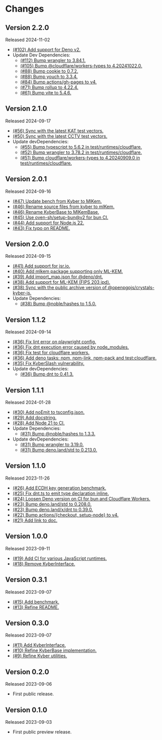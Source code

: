 # Changes

## Version 2.2.0

Released 2024-11-02

- [(#102) Add support for Deno v2.](https://github.com/dajiaji/crystals-kyber-js/pull/102)
- Update Dev Dependencies:
  - [(#112) Bump wrangler to 3.84.1.](https://github.com/dajiaji/crystals-kyber-js/pull/112)
  - [(#105) Bump @cloudflare/workers-types to 4.20241022.0.](https://github.com/dajiaji/crystals-kyber-js/pull/105)
  - [(#88) Bump cookie to 0.7.2.](https://github.com/dajiaji/crystals-kyber-js/pull/88)
  - [(#88) Bump youch to 3.3.4.](https://github.com/dajiaji/crystals-kyber-js/pull/88)
  - [(#84) Bump actions/gh-pages to v4.](https://github.com/dajiaji/crystals-kyber-js/pull/84)
  - [(#71) Bump rollup to 4.22.4.](https://github.com/dajiaji/crystals-kyber-js/pull/71)
  - [(#61) Bump vite to 5.4.6.](https://github.com/dajiaji/crystals-kyber-js/pull/61)

## Version 2.1.0

Released 2024-09-17

- [(#56) Sync with the latest KAT test vectors.](https://github.com/dajiaji/crystals-kyber-js/pull/56)
- [(#50) Sync with the latest CCTV test vectors.](https://github.com/dajiaji/crystals-kyber-js/pull/50)
- Update devDependencies:
  - [(#55) Bump typescript to 5.6.2 in test/runtimes/cloudflare.](https://github.com/dajiaji/crystals-kyber-js/pull/55)
  - [(#52) Bump wrangler to 3.78.2 in test/runtimes/cloudflare.](https://github.com/dajiaji/crystals-kyber-js/pull/51)
  - [(#51) Bump cloudflare/workers-types to 4.20240909.0 in test/runtimes/cloudflare.](https://github.com/dajiaji/crystals-kyber-js/pull/51)

## Version 2.0.1

Released 2024-09-16

- [(#47) Update bench from Kyber to MlKem.](https://github.com/dajiaji/crystals-kyber-js/pull/47)
- [(#46) Rename source files from kyber to mlKem.](https://github.com/dajiaji/crystals-kyber-js/pull/46)
- [(#46) Rename KyberBase to MlKemBase.](https://github.com/dajiaji/crystals-kyber-js/pull/46)
- [(#45) Use oven-sh/setup-bun@v2 for bun CI.](https://github.com/dajiaji/crystals-kyber-js/pull/45)
- [(#44) Add support for Node.js 22.](https://github.com/dajiaji/crystals-kyber-js/pull/38)
- [(#43) Fix typo on README.](https://github.com/dajiaji/crystals-kyber-js/pull/43)

## Version 2.0.0

Released 2024-09-15

- [(#41) Add support for jsr.io.](https://github.com/dajiaji/crystals-kyber-js/pull/41)
- [(#40) Add mlkem package supporting only ML-KEM.](https://github.com/dajiaji/crystals-kyber-js/pull/40)
- [(#39) Add import_map.json for @deno/dnt.](https://github.com/dajiaji/crystals-kyber-js/pull/39)
- [(#38) Add support for ML-KEM (FIPS 203 ipd).](https://github.com/dajiaji/crystals-kyber-js/pull/38)
- [(#38) Sync with the public archive version of @openpgpjs/crystals-kyber-js.](https://github.com/dajiaji/crystals-kyber-js/pull/38)
- Update Dependencies:
  - [(#38) Bump @noble/hashes to 1.5.0.](https://github.com/dajiaji/crystals-kyber-js/pull/38)

## Version 1.1.2

Released 2024-09-14

- [(#36) Fix lint error on playwright config.](https://github.com/dajiaji/crystals-kyber-js/pull/36)
- [(#36) Fix dnt execution error caused by node_modules.](https://github.com/dajiaji/crystals-kyber-js/pull/36)
- [(#36) Fix test for cloudflare workers.](https://github.com/dajiaji/crystals-kyber-js/pull/36)
- [(#36) Add deno tasks: npm, npm-link, npm-pack and test:cloudflare.](https://github.com/dajiaji/crystals-kyber-js/pull/36)
- [(#35) Fix KyberSlash vulnerability.](https://github.com/dajiaji/crystals-kyber-js/pull/35)
- Update devDependencies:
  - [(#36) Bump dnt to 0.41.3.](https://github.com/dajiaji/crystals-kyber-js/pull/36)

## Version 1.1.1

Released 2024-01-28

- [(#30) Add noEmit to tsconfig.json.](https://github.com/dajiaji/crystals-kyber-js/pull/30)
- [(#29) Add docstring.](https://github.com/dajiaji/crystals-kyber-js/pull/29)
- [(#28) Add Node 21 to CI.](https://github.com/dajiaji/crystals-kyber-js/pull/28)
- Update Dependencies:
  - [(#31) Bump @noble/hashes to 1.3.3.](https://github.com/dajiaji/crystals-kyber-js/pull/31)
- Update devDependencies:
  - [(#31) Bump wrangler to 3.19.0.](https://github.com/dajiaji/crystals-kyber-js/pull/31)
  - [(#31) Bump deno.land/std to 0.213.0.](https://github.com/dajiaji/crystals-kyber-js/pull/31)

## Version 1.1.0

Released 2023-11-26

- [(#26) Add ECDH key generation benchmark.](https://github.com/dajiaji/crystals-kyber-js/pull/26)
- [(#25) Fix dnt.ts to emit type declaration inline.](https://github.com/dajiaji/crystals-kyber-js/pull/25)
- [(#24) Loosen Deno version on CI for bun and Cloudflare Workers.](https://github.com/dajiaji/crystals-kyber-js/pull/24)
- [(#23) Bump deno.land/std to 0.208.0.](https://github.com/dajiaji/crystals-kyber-js/pull/23)
- [(#23) Bump deno.land/x/dnt to 0.39.0.](https://github.com/dajiaji/crystals-kyber-js/pull/23)
- [(#22) Bump actions/{checkout, setup-node} to v4.](https://github.com/dajiaji/crystals-kyber-js/pull/22)
- [(#21) Add link to doc.](https://github.com/dajiaji/crystals-kyber-js/pull/21)

## Version 1.0.0

Released 2023-09-11

- [(#19) Add CI for various JavaScript runtimes.](https://github.com/dajiaji/crystals-kyber-js/pull/19)
- [(#18) Remove KyberInterface.](https://github.com/dajiaji/crystals-kyber-js/pull/18)

## Version 0.3.1

Released 2023-09-07

- [(#15) Add benchmark.](https://github.com/dajiaji/crystals-kyber-js/pull/15)
- [(#13) Refine README.](https://github.com/dajiaji/crystals-kyber-js/pull/13)

## Version 0.3.0

Released 2023-09-07

- [(#11) Add KyberInterface.](https://github.com/dajiaji/crystals-kyber-js/pull/11)
- [(#10) Refine KyberBase implementation.](https://github.com/dajiaji/crystals-kyber-js/pull/10)
- [(#9) Refine Kyber utilities.](https://github.com/dajiaji/crystals-kyber-js/pull/9)

## Version 0.2.0

Released 2023-09-06

- First public release.

## Version 0.1.0

Released 2023-09-03

- First public preview release.
